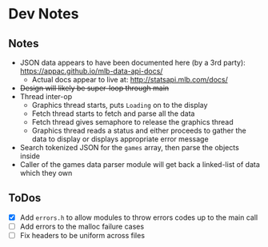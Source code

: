 # Dev Notes


## Notes

* JSON data appears to have been documented here (by a 3rd party): https://appac.github.io/mlb-data-api-docs/
  * Actual docs appear to live at: http://statsapi.mlb.com/docs/
* ~~Design will likely be super-loop through main~~
* Thread inter-op
  * Graphics thread starts, puts `Loading` on to the display
  * Fetch thread starts to fetch and parse all the data
  * Fetch thread gives semaphore to release the graphics thread
  * Graphics thread reads a status and either proceeds to gather the data to display or displays appropriate error message
* Search tokenized JSON for the `games` array, then parse the objects inside
* Caller of the games data parser module will get back a linked-list of data which they own

## ToDos

* [x] Add `errors.h` to allow modules to throw errors codes up to the main call
* [ ] Add errors to the malloc failure cases
* [ ] Fix headers to be uniform across files
